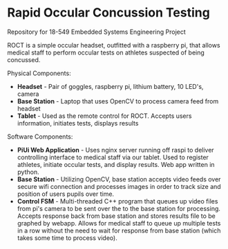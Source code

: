 Rapid Occular Concussion Testing
===
Repository for 18-549 Embedded Systems Engineering Project

ROCT is a simple occular headset, outfitted with a raspberry pi, that allows medical staff to perform occular tests
on athletes suspected of being concussed. 

Physical Components:
* __Headset__ - Pair of goggles, raspberry pi, lithium battery, 10 LED's, camera
* __Base Station__ - Laptop that uses OpenCV to process camera feed from headset
* __Tablet__ - Used as the remote control for ROCT. Accepts users information, initiates tests, displays results

Software Components:
* __PiUi Web Application__ - Uses nginx server running off raspi to deliver controlling interface to medical staff via our tablet. Used to register athletes, initiate occular tests, and display results. Web app written in python.
* __Base Station__ - Utilizing OpenCV, base station accepts video feeds over secure wifi connection and processes images in order to track size and position of users pupils over time.
* __Control FSM__ - Multi-threaded C++ program that queues up video files from pi's camera to be sent over the to the base station for processing. Accepts response back from base station and stores results file to be graphed by webapp. Allows for medical staff to queue up multiple tests in a row without the need to wait for response from base station (which takes some time to process video).




